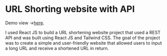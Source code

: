 # URL Shorting website with API

Demo view ->[here](https://url-shorting-rengo.netlify.app).

 I used React JS to build a URL shortening website project that used a REST API and was built using React JS and Tailwind CSS. The goal of the project was to create a simple and user-friendly website that allowed users to input a long URL and receive a shortened URL in return.


